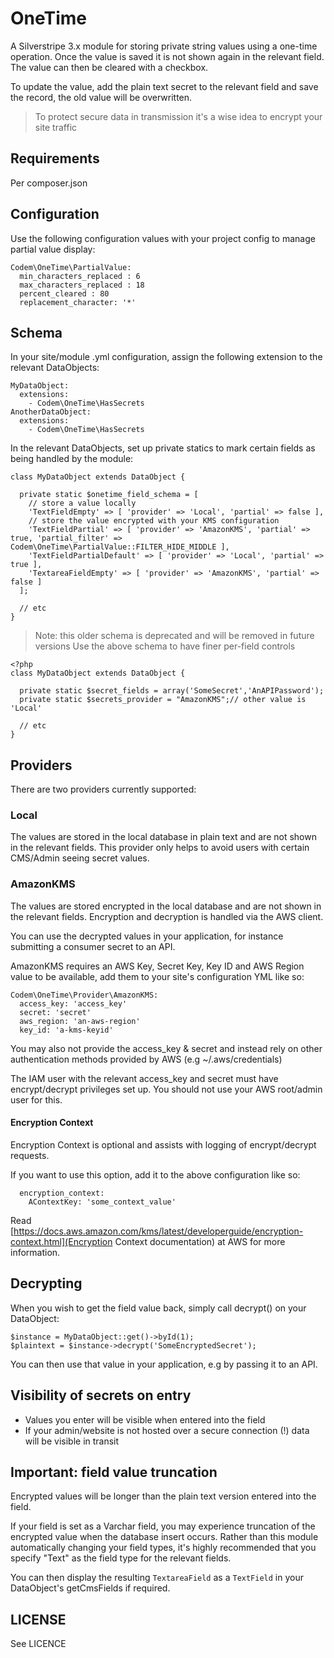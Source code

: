 # OneTime

A Silverstripe 3.x module for storing private string values using a one-time operation.
Once the value is saved it is not shown again in the relevant field. The value can then be cleared with a checkbox.

To update the value, add the plain text secret to the relevant field and save the record, the old value will be overwritten.

> To protect secure data in transmission it's a wise idea to encrypt your site traffic

## Requirements
Per composer.json

## Configuration

Use the following configuration values with your project config to manage partial value display:
```
Codem\OneTime\PartialValue:
  min_characters_replaced : 6
  max_characters_replaced : 18
  percent_cleared : 80
  replacement_character: '*'
```

## Schema
In your site/module .yml configuration, assign the following extension to the relevant DataObjects:

```
MyDataObject:
  extensions:
    - Codem\OneTime\HasSecrets
AnotherDataObject:
  extensions:
    - Codem\OneTime\HasSecrets
```

In the relevant DataObjects, set up private statics to mark certain fields as being handled by the module:

```
class MyDataObject extends DataObject {

  private static $onetime_field_schema = [
    // store a value locally
    'TextFieldEmpty' => [ 'provider' => 'Local', 'partial' => false ],
    // store the value encrypted with your KMS configuration
    'TextFieldPartial' => [ 'provider' => 'AmazonKMS', 'partial' => true, 'partial_filter' =>  Codem\OneTime\PartialValue::FILTER_HIDE_MIDDLE ],
    'TextFieldPartialDefault' => [ 'provider' => 'Local', 'partial' => true ],
    'TextareaFieldEmpty' => [ 'provider' => 'AmazonKMS', 'partial' => false ]
  ];

  // etc
}
```

> Note: this older schema is deprecated and will be removed in future versions
> Use the above schema to have finer per-field controls

```
<?php
class MyDataObject extends DataObject {

  private static $secret_fields = array('SomeSecret','AnAPIPassword');
  private static $secrets_provider = "AmazonKMS";// other value is 'Local'

  // etc
}
```

## Providers
There are two providers currently supported:

### Local
The values are stored in the local database in plain text and are not shown in the relevant fields.
This provider only helps to avoid users with certain CMS/Admin seeing secret values.

### AmazonKMS
The values are stored encrypted in the local database and are not shown in the relevant fields. Encryption and decryption is handled via the AWS client.

You can use the decrypted values in your application, for instance submitting a consumer secret to an API.

AmazonKMS requires an AWS Key, Secret Key, Key ID and AWS Region value to be available, add them to your site's configuration YML like so:

```
Codem\OneTime\Provider\AmazonKMS:
  access_key: 'access_key'
  secret: 'secret'
  aws_region: 'an-aws-region'
  key_id: 'a-kms-keyid'
```

You may also not provide the access_key & secret and instead rely on other authentication methods provided by AWS (e.g ~/.aws/credentials)

The IAM user with the relevant access_key and secret must have encrypt/decrypt privileges set up. You should not use your AWS root/admin user for this.

#### Encryption Context

Encryption Context is optional and assists with logging of encrypt/decrypt requests.

If you want to use this option, add it to the above configuration like so:
```
  encryption_context:
    AContextKey: 'some_context_value'
```

Read [https://docs.aws.amazon.com/kms/latest/developerguide/encryption-context.html](Encryption Context documentation) at AWS for more information.

## Decrypting
When you wish to get the field value back, simply call decrypt() on your DataObject:
```
$instance = MyDataObject::get()->byId(1);
$plaintext = $instance->decrypt('SomeEncryptedSecret');
```
You can then use that value in your application, e.g by passing it to an API.

## Visibility of secrets on entry

+ Values you enter will be visible when entered into the field
+ If your admin/website is not hosted over a secure connection (!) data will be visible in transit

## Important: field value truncation

Encrypted values will be longer than the plain text version entered into the field.

If your field is set as a Varchar field, you may experience truncation of the encrypted value when the database insert occurs. Rather than this module automatically changing your field types, it's highly recommended that you specify "Text" as the field type for the relevant fields.

You can then display the resulting ```TextareaField``` as a ```TextField``` in your DataObject's getCmsFields if required.

## LICENSE

See LICENCE
